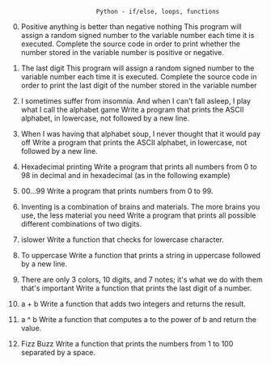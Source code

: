 							Python - if/else, loops, functions

0. Positive anything is better than negative nothing
	This program will assign a random signed number to the variable number each time it is executed. Complete the source code in order to print whether the number stored in the variable number is positive or negative.

1. The last digit
	This program will assign a random signed number to the variable number each time it is executed. Complete the source code in order to print the last digit of the number stored in the variable number

2. I sometimes suffer from insomnia. And when I can't fall asleep, I play what I call the alphabet game
	Write a program that prints the ASCII alphabet, in lowercase, not followed by a new line.

3. When I was having that alphabet soup, I never thought that it would pay off
	Write a program that prints the ASCII alphabet, in lowercase, not followed by a new line.

4. Hexadecimal printing
	Write a program that prints all numbers from 0 to 98 in decimal and in hexadecimal (as in the following example)

5. 00...99
	Write a program that prints numbers from 0 to 99.

6. Inventing is a combination of brains and materials. The more brains you use, the less material you need
	Write a program that prints all possible different combinations of two digits.

7. islower
	Write a function that checks for lowercase character.

8. To uppercase
	Write a function that prints a string in uppercase followed by a new line.

9. There are only 3 colors, 10 digits, and 7 notes; it's what we do with them that's important
	Write a function that prints the last digit of a number.

10. a + b
	Write a function that adds two integers and returns the result.

11. a ^ b
	Write a function that computes a to the power of b and return the value.

12. Fizz Buzz
	Write a function that prints the numbers from 1 to 100 separated by a space.

